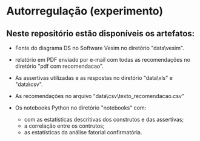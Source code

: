 # Autorregulação (experimento)

## Neste repositório estão disponíveis os artefatos:

- Fonte do diagrama DS no Software Vesim no diretório "data\vesim\". 

- relatório em PDF enviado por e-mail com todas as recomendações no diretório "pdf com recomendacao\".

- As assertivas utilizadas e as respostas no diretório "data\xls\" e "data\csv\".

- As recomendações no arquivo "data\csv\texto_recomendacao.csv" 

- Os notebooks Python no diretório "notebooks\" com: 

	- com as estatísticas descritivas dos construtos  e das assertivas; 
	- a correlação entre os contrutos;
 	- as estatísticas da análise fatorial confirmatória.

